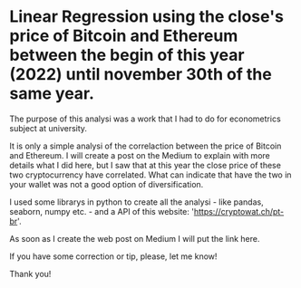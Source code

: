 # Linear Regression using the close's price of Bitcoin and Ethereum between the begin of this year (2022) until november 30th of the same year.

The purpose of this analysi was a work that I had to do for econometrics subject at university.

It is only a simple analysi of the correlaction between the price of Bitcoin and Ethereum. I will create a post on the Medium to explain with more details what I did here, but I saw that at this year the close price of these two cryptocurrency have correlated. What can indicate that have the two in your wallet was not a good option of diversification.

I used some librarys in python to create all the analysi - like pandas, seaborn, numpy etc. - and a API of this website: 'https://cryptowat.ch/pt-br'.

As soon as I create the web post on Medium I will put the link here.

If you have some correction or tip, please, let me know!

Thank you!
